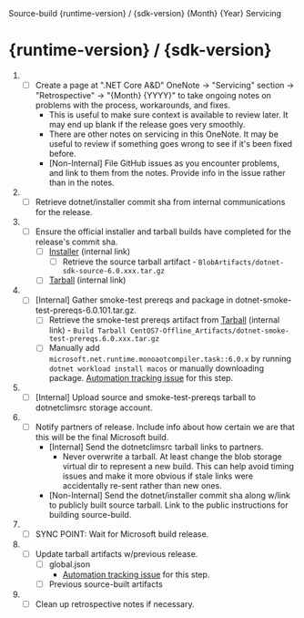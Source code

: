 <!--
  .NET 6.0 Release Checklist

  To start the checklist for a new release:
  - If it's an internal release, open a new issue in dotnet/core-eng (private repo).
    - Otherwise, open a new issue in dotnet/source-build.
  - Delete lines starting with [Internal] if running a non-internal release.
  - Delete lines starting with [Non-Internal] if running an internal release.
-->

<!-- Issue Title: --> Source-build {runtime-version} / {sdk-version} {Month} {Year} Servicing

# {runtime-version} / {sdk-version}

1. - [ ] Create a page at ".NET Core A&D" OneNote -> "Servicing" section -> "Retrospective" -> "{Month} {YYYY}" to take ongoing notes on problems with the process, workarounds, and fixes.
      - This is useful to make sure context is available to review later. It may end up blank if the release goes very smoothly.
      - There are other notes on servicing in this OneNote. It may be useful to review if something goes wrong to see if it's been fixed before.
      - [Non-Internal] File GitHub issues as you encounter problems, and link to them from the notes. Provide info in the issue rather than in the notes.
1. - [ ] Retrieve dotnet/installer commit sha from internal communications for the release.
1. - [ ] Ensure the official installer and tarball builds have completed for the release's commit sha.
     - [ ] [Installer](https://dev.azure.com/dnceng/internal/_build?definitionId=286) (internal link)
       - [ ] Retrieve the source tarball artifact - `BlobArtifacts/dotnet-sdk-source-6.0.xxx.tar.gz`
     - [ ] [Tarball](https://dev.azure.com/dnceng/internal/_build?definitionId=1011) (internal link)
1. - [ ] [Internal] Gather smoke-test prereqs and package in dotnet-smoke-test-prereqs-6.0.101.tar.gz.
     - [ ] Retrieve the smoke-test prereqs artifact from [Tarball](https://dev.azure.com/dnceng/internal/_build?definitionId=1011) (internal link) - `Build Tarball CentOS7-Offline_Artifacts/dotnet-smoke-test-prereqs.6.0.xxx.tar.gz`
     - [ ] Manually add `microsoft.net.runtime.monoaotcompiler.task::6.0.x` by running `dotnet workload install macos` or manually downloading package. [Automation tracking issue](https://github.com/dotnet/source-build/issues/2774) for this step.
1. - [ ] [Internal] Upload source and smoke-test-prereqs tarball to dotnetclimsrc storage account.
1. - [ ] Notify partners of release.  Include info about how certain we are that this will be the final Microsoft build.
     - [Internal] Send the dotnetclimsrc tarball links to partners.
         - Never overwrite a tarball. At least change the blob storage virtual dir to represent a new build. This can help avoid timing issues and make it more obvious if stale links were accidentally re-sent rather than new ones.
     - [Non-Internal] Send the dotnet/installer commit sha along w/link to publicly built source tarball.  Link to the public instructions for building source-build.
1. - [ ] SYNC POINT: Wait for Microsoft build release.
1. - [ ] Update tarball artifacts w/previous release.
     - [ ] global.json
       - [Automation tracking issue](https://github.com/dotnet/source-build/issues/2632) for this step.
     - [ ] Previous source-built artifacts
1. - [ ] Clean up retrospective notes if necessary.

